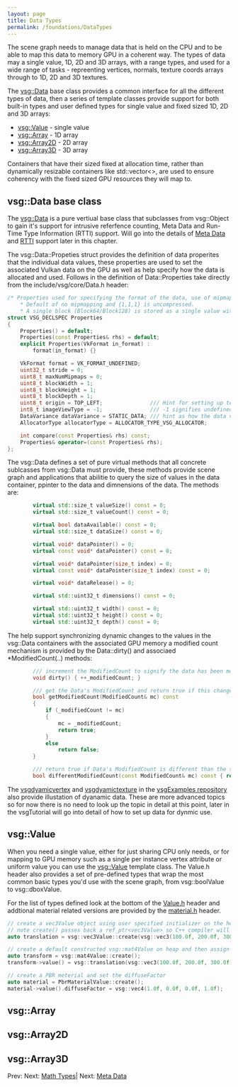 ```yaml
---
layout: page
title: Data Types
permalink: /foundations/DataTypes
---
```


The scene graph needs to manage data that is held on the CPU and to be able to map this data to memory GPU in a coherent way.  The types of data may a single value, 1D, 2D and 3D arrays, with a range types, and used for a wide range of tasks - repreenting vertices, normals, texture coords arrays through to 1D, 2D and 3D textures.

The [vsg::Data](https://github.com/vsg-dev/VulkanSceneGraph/tree/master/include/vsg/core/Data.h) base class provides a common interface for all the different types of data, then a series of template classes provide support for both built-in types and user defined types for single value and fixed sized 1D, 2D and 3D arrays:

* [vsg::Value](https://github.com/vsg-dev/VulkanSceneGraph/tree/master/include/vsg/core/Value.h) - single value
* [vsg::Array](https://github.com/vsg-dev/VulkanSceneGraph/tree/master/include/vsg/core/Array.h) - 1D array
* [vsg::Array2D](https://github.com/vsg-dev/VulkanSceneGraph/tree/master/include/vsg/core/Array2D.h) - 2D array
* [vsg::Array3D](https://github.com/vsg-dev/VulkanSceneGraph/tree/master/include/vsg/core/Array3D.h) - 3D array

Containers that have their sized fixed at allocation time, rather than dynamically resizable containers like std::vector<>, are used to ensure coherency with the fixed sized GPU resources they will map to.

## vsg::Data base class

The [vsg::Data](https://github.com/vsg-dev/VulkanSceneGraph/tree/master/include/vsg/core/Data.h) is a pure vertiual base class that subclasses from vsg::Object to gain it's support for intrusive referfence counting, Meta Data and Run-Time Type Information (RTTI) support. Will go into the details of [Meta Data](MetaData.md) and [RTTI](Visitor.md) support later in this chapter.

The vsg::Data::Propeties struct provides the definition of data properites that the individual data values, these properties are used to set the associated Vulkan data on the GPU as well as help specify how the data is allocated and used.  Follows in the definition of Data::Properties take directly from the include/vsg/core/Data.h header:

~~~ cpp
/* Properties used for specifying the format of the data, use of mipmaps, block compressed data and origin.
    * Default of no mipmapping and {1,1,1} is uncompressed.
    * A single block (Block64/Block128) is stored as a single value with the Data object. */
struct VSG_DECLSPEC Properties
{
    Properties() = default;
    Properties(const Properties& rhs) = default;
    explicit Properties(VkFormat in_format) :
        format(in_format) {}

    VkFormat format = VK_FORMAT_UNDEFINED;
    uint32_t stride = 0;
    uint8_t maxNumMipmaps = 0;
    uint8_t blockWidth = 1;
    uint8_t blockHeight = 1;
    uint8_t blockDepth = 1;
    uint8_t origin = TOP_LEFT;               /// Hint for setting up texture coordinates, bit 0 x/width axis, bit 1 y/height axis, bit 2 z/depth axis. Vulkan origin for images is top left, which is denoted as 0 here.
    int8_t imageViewType = -1;               /// -1 signifies undefined VkImageViewType, if value >=0 then value should be treated as valid VkImageViewType.
    DataVariance dataVariance = STATIC_DATA; /// hint as how the data values may change during the lifetime of the vsg::Data.
    AllocatorType allocatorType = ALLOCATOR_TYPE_VSG_ALLOCATOR;

    int compare(const Properties& rhs) const;
    Properties& operator=(const Properties& rhs);
};
~~~

The vsg::Data defines a set of pure virtual methods that all concrete sublcasses from vsg::Data must provide, these methods provide scene graph and applications that abilitie to query the size of values in the data container, ppinter to the data and dimnensions of the data. The methods are:

~~~ cpp
        virtual std::size_t valueSize() const = 0;
        virtual std::size_t valueCount() const = 0;

        virtual bool dataAvailable() const = 0;
        virtual std::size_t dataSize() const = 0;

        virtual void* dataPointer() = 0;
        virtual const void* dataPointer() const = 0;

        virtual void* dataPointer(size_t index) = 0;
        virtual const void* dataPointer(size_t index) const = 0;

        virtual void* dataRelease() = 0;

        virtual std::uint32_t dimensions() const = 0;

        virtual std::uint32_t width() const = 0;
        virtual std::uint32_t height() const = 0;
        virtual std::uint32_t depth() const = 0;
~~~

The help support synchronizing dynamic changes to the values in the vsg::Data containers with the associated GPU memory a modified count mechanism is provided by the Data::dirty() and associaed *ModifiedCount(..) methods:

~~~ cpp
        /// increment the ModifiedCount to signify the data has been modified
        void dirty() { ++_modifiedCount; }

        /// get the Data's ModifiedCount and return true if this changes the specified ModifiedCount
        bool getModifiedCount(ModifiedCount& mc) const
        {
            if (_modifiedCount != mc)
            {
                mc = _modifiedCount;
                return true;
            }
            else
                return false;
        }

        /// return true if Data's ModifiedCount is different than the specified ModifiedCount
        bool differentModifiedCount(const ModifiedCount& mc) const { return _modifiedCount != mc; }
~~~

The [vsgdyamicvertex](https://github.com/vsg-dev/vsgExamples/tree/master/examples/state/vsgdynamicvertex) and [vsgdyamictexture](https://github.com/vsg-dev/vsgExamples/tree/master/examples/state/vsgdynamictexture) in the [vsgExamples repository](https://github.com/vsg-dev/vsgExamples) also provide illustation of dyanamic data. These are more advanced topics so for now there is no need to look up the topic in detail at this point, later in the vsgTutorial will go into detail of how to set up data for dynmic use.

## vsg::Value

When you need a single value, either for just sharing CPU only needs, or for mapping to GPU memory such as a single per instance vertex attribute or uniform value you can use the [vsg::Value](https://github.com/vsg-dev/VulkanSceneGraph/tree/master/include/vsg/core/Value.h) template class. The Value.h header also provides a set of pre-defined types that wrap the most common basic types you'd use with the scene graph, from vsg::boolValue to vsg::dboxValue.

For the list of types defined look at the bottom of the [Value.h](https://github.com/vsg-dev/VulkanSceneGraph/tree/master/include/vsg/core/Value.h#L169) header and addtional material related versions are provided by the [material.h](https://github.com/vsg-dev/VulkanSceneGraph/tree/master/include/vsg/state/material.h) header.

~~~ cpp
// create a vec3Value object using user specified initializer on the heap
// note create() passes back a ref_ptr<vec3Value> so C++ compiler will set the auto translation variable type to this
auto translation = vsg::vec3Value::create(vsg::vec3(100.0f, 200.0f, 300.0f));

// create a default constructed vsg::mat4Value on heap and then assign a value to it
auto transform = vsg::mat4Value::create();
transform->value() = vsg::translation(vsg::vec3(100.0f, 200.0f, 300.0f));

// create a PBR meterial and set the diffuseFactor
auto material = PbrMaterialValue::create();
material->value().diffuseFactor = vsg::vec4(1.0f, 0.0f, 0.0f, 1.0f);

~~~

## vsg::Array

## vsg::Array2D

## vsg::Array3D



Prev: Next: [Math Types](MathTypes.md)| Next: [Meta Data](MetaData.md)

